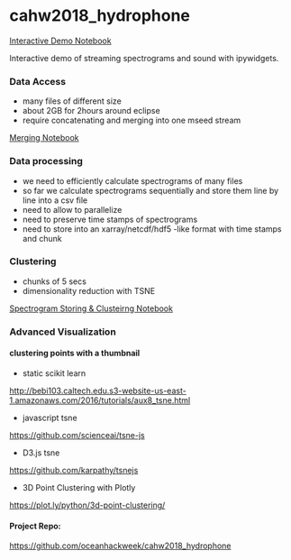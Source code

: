 # cahw2018_hydrophone


[Interactive Demo Notebook](https://github.com/oceanhackweek/cahw2018_hydrophone/blob/master/notebooks/OOI_Hydrophone_BB.ipynb)

Interactive demo of streaming spectrograms and sound with ipywidgets.

### Data Access

- many files of different size
- about 2GB for 2hours around eclipse
- require concatenating and merging into one mseed stream

[Merging Notebook](https://github.com/oceanhackweek/cahw2018_hydrophone/blob/master/notebooks/OOI_mseed_merge.ipynb)

### Data processing 
- we need to efficiently calculate spectrograms of many files
- so far we calculate spectrograms sequentially and store them line by line into a csv file
- need to allow to parallelize
- need to preserve time stamps of spectrograms
- need to store into an xarray/netcdf/hdf5 -like format with time stamps and chunk


### Clustering 
- chunks of 5 secs
- dimensionality reduction with TSNE

[Spectrogram Storing & Clusteirng Notebook](https://github.com/oceanhackweek/cahw2018_hydrophone/blob/master/notebooks/spectrogram-store-cluster.ipynb)

### Advanced Visualization

#### clustering points with a thumbnail 

- static scikit learn

http://bebi103.caltech.edu.s3-website-us-east-1.amazonaws.com/2016/tutorials/aux8_tsne.html

- javascript tsne

https://github.com/scienceai/tsne-js

- D3.js tsne 

https://github.com/karpathy/tsnejs

- 3D Point Clustering with Plotly

https://plot.ly/python/3d-point-clustering/

#### Project Repo:

https://github.com/oceanhackweek/cahw2018_hydrophone

